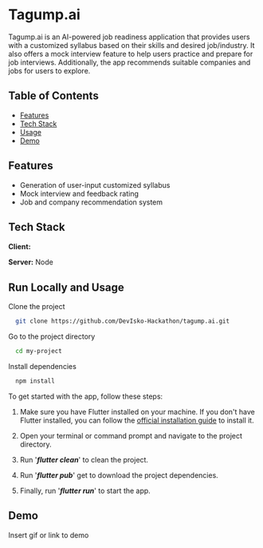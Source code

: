 
# Tagump.ai

Tagump.ai is an AI-powered job readiness application that provides users with a customized syllabus based on their skills and desired job/industry. It also offers a mock interview feature to help users practice and prepare for job interviews. Additionally, the app recommends suitable companies and jobs for users to explore.

## Table of Contents

- [Features](#features)
- [Tech Stack](#tech-stack)
- [Usage](#run-locally-and-usage)
- [Demo](#demo)

## Features

- Generation of user-input customized syllabus
- Mock interview and feedback rating
- Job and company recommendation system

## Tech Stack

**Client:** <img src="https://img.shields.io/badge/dart-%230175C2.svg?style=for-the-badge&logo=dart&logoColor=white" height="15"></img>

**Server:** Node


## Run Locally and Usage

Clone the project

```bash
  git clone https://github.com/DevIsko-Hackathon/tagump.ai.git
```

Go to the project directory

```bash
  cd my-project
```

Install dependencies

```bash
  npm install
```

To get started with the app, follow these steps:

1. Make sure you have Flutter installed on your machine. If you don't have Flutter installed, you can follow the <u><a href = "https://docs.flutter.dev/get-started/install">official installation guide</a></u> to install it.

2. Open your terminal or command prompt and navigate to the project directory.

3. Run '***flutter clean***' to clean the project.

4. Run '***flutter pub***' get to download the project dependencies.

5. Finally, run '***flutter run***' to start the app.

## Demo

Insert gif or link to demo